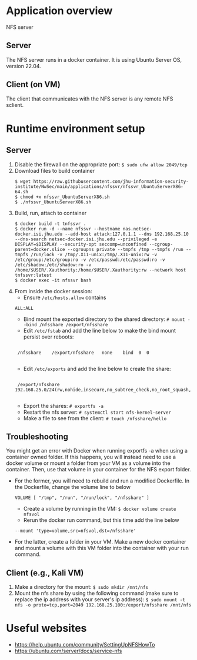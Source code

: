 # Application overview
NFS server

## Server
The NFS server runs in a docker container.   It is using Ubuntu Server OS, version 22.04.

## Client (on VM)
The client that communicates with the NFS server is any remote NFS sclient.  

# Runtime environment setup
## Server
1. Disable the firewall on the appropriate port:
    `$ sudo ufw allow 2049/tcp`
1. Download files to build container
    ```
    $ wget https://raw.githubusercontent.com/jhu-information-security-institute/NwSec/main/applications/nfssvr/nfssvr_UbuntuServerX86-64.sh
    $ chmod +x nfssvr_UbuntuServerX86.sh
    $ ./nfssvr_UbuntuServerX86.sh
    ```
1. Build, run, attach to container
    ```
    $ docker build -t tnfssvr .
    $ docker run -d --name nfssvr --hostname nas.netsec-docker.isi.jhu.edu --add-host attack:127.0.1.1 --dns 192.168.25.10 --dns-search netsec-docker.isi.jhu.edu --privileged -e DISPLAY=$DISPLAY --security-opt seccomp=unconfined --cgroup-parent=docker.slice --cgroupns private --tmpfs /tmp --tmpfs /run --tmpfs /run/lock -v /tmp/.X11-unix:/tmp/.X11-unix:rw -v /etc/group:/etc/group:ro -v /etc/passwd:/etc/passwd:ro -v /etc/shadow:/etc/shadow:ro -v /home/$USER/.Xauthority:/home/$USER/.Xauthority:rw --network host tnfssvr:latest
    $ docker exec -it nfssvr bash 
    ```
1. From inside the docker session:
    * Ensure `/etc/hosts.allow` contains
    ```
    ALL:ALL
    ```
    * Bind mount the exported directory to the shared directory: `# mount --bind /nfsshare /export/nfsshare`
    * Edit `/etc/fstab` and add the line below to make the bind mount persist over reboots:
    <pre><code>
    /nfsshare    /export/nfsshare   none    bind  0  0
    </code></pre>
    * Edit `/etc/exports` and add the line below to create the share:
    <pre><code>
    /export/nfsshare	192.168.25.0/24(rw,nohide,insecure,no_subtree_check,no_root_squash,async)
    </code></pre>
    * Export the shares: `# exportfs -a`
    * Restart the nfs server: `# systemctl start nfs-kernel-server`
    * Make a file to see from the client: `# touch /nfsshare/hello`

## Troubleshooting
You might get an error with Docker when running exportfs -a when using a container owned folder.  If this happens, you will instead need to use a docker volume or mount a folder from your VM as a volume into the container.  Then, use that volume in your container for the NFS export folder.
* For the former, you will need to rebuild and run a modified Dockerfile.  In the Dockerfile, change the volume line to below
    ```
    VOLUME [ "/tmp", "/run", "/run/lock", "/nfsshare" ]
    ```
    * Create a volume by running in the VM: `$ docker volume create nfsvol`
    * Rerun the docker run command, but this time add the line below
    ```
    --mount 'type=volume,src=nfsvol,dst=/nfsshare'
    ```
* For the latter, create a folder in your VM.  Make a new docker container and mount a volume with this VM folder into the container with your run command.

## Client (e.g., Kali VM)
1. Make a directory for the mount: `$ sudo mkdir /mnt/nfs`
1. Mount the nfs share by using the following command (make sure to replace the ip address with your server's ip address): `$ sudo mount -t nfs -o proto=tcp,port=2049 192.168.25.100:/export/nfsshare /mnt/nfs`

# Useful websites
* https://help.ubuntu.com/community/SettingUpNFSHowTo
* https://ubuntu.com/server/docs/service-nfs
